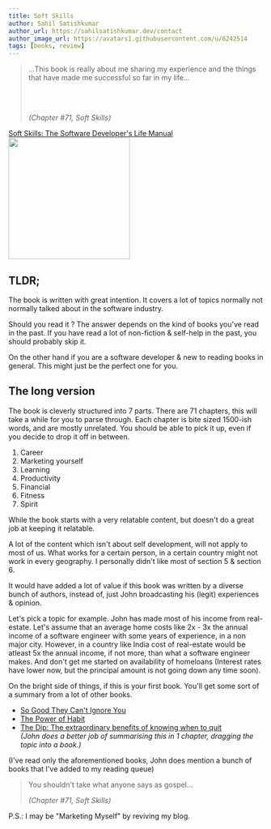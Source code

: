 ```yaml
---
title: Soft Skills
author: Sahil Satishkumar
author_url: https://sahilsatishkumar.dev/contact
author_image_url: https://avatars1.githubusercontent.com/u/8242514
tags: [books, review]
---
```


<blockquote>
...This book is really about me sharing my experience and the things that have made me successful so far in my life...

<br/><br/>

_(Chapter #71, Soft Skills)_

</blockquote>

<div style={{display: "flex", flexDirection: "column", alignItems: "center"}}>
<a href="https://www.amazon.in/gp/product/B079WY7ZJK/ref=as_li_ss_il?ie=UTF8&linkCode=li3&tag=sahrckr07-21&linkId=fd638e65c93e9c0c646cea96f7b7e92b" target="_blank">Soft Skills: The Software Developer's Life Manual</a> <img border="0" width="240" src="//ws-in.amazon-adsystem.com/widgets/q?\_encoding=UTF8&ASIN=B079WY7ZJK&Format=\_SL250_&ID=AsinImage&MarketPlace=IN&ServiceVersion=20070822&WS=1&tag=sahrckr07-21" /><img src="https://ir-in.amazon-adsystem.com/e/ir?t=sahrckr07-21&l=li3&o=31&a=B079WY7ZJK" width="1" height="1" border="0" alt="" />
</div>

<!--truncate-->

## TLDR;

The book is written with great intention. It covers a lot of topics normally not normally talked about in the software industry.

Should you read it ? The answer depends on the kind of books you've read in the past. If you have read a lot of non-fiction & self-help in the past, you should probably skip it.

On the other hand if you are a software developer & new to reading books in general. This might just be the perfect one for you.

## The long version

The book is cleverly structured into 7 parts. There are 71 chapters, this will take a while for you to parse through. Each chapter is bite sized 1500-ish words, and are mostly unrelated. You should be able to pick it up, even if you decide to drop it off in between.

1. Career
2. Marketing yourself
3. Learning
4. Productivity
5. Financial
6. Fitness
7. Spirit

While the book starts with a very relatable content, but doesn't do a great job at keeping it relatable.

A lot of the content which isn't about self development, will not apply to most of us. What works for a certain person, in a certain country might not work in every geography. I personally didn't like most of section 5 & section 6.

It would have added a lot of value if this book was written by a diverse bunch of authors, instead of, just John broadcasting his (legit) experiences & opinion.

Let's pick a topic for example. John has made most of his income from real-estate. Let's assume that an average home costs like 2x - 3x the annual income of a software engineer with some years of experience, in a non major city. However, in a country like India cost of real-estate would be atleast 5x the annual income, if not more, than what a software engineer makes. And don't get me started on availability of homeloans (Interest rates have lower now, but the principal amount is not going down any time soon).

On the bright side of things, if this is your first book. You'll get some sort of a summary from a lot of other books.

- [So Good They Can't Ignore You](https://amzn.to/3aBWbLu)
- [The Power of Habit](https://amzn.to/3g2Jc6y)
- [The Dip: The extraordinary benefits of knowing when to quit](https://amzn.to/3g0dBCr)  
  _(John does a better job of summarising this in 1 chapter, dragging the topic into a book.)_

(I've read only the aforementioned books, John does mention a bunch of books that I've added to my reading queue)

<blockquote>

You shouldn't take what anyone says as gospel...

_(Chapter #71, Soft Skills)_

</blockquote>

P.S.: I may be "Marketing Myself" by reviving my blog.
